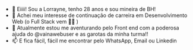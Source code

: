 - 👋 Eiiii! Sou a Lorrayne, tenho 28 anos e sou mineira de BH!
- 👀 Achei meu interesse de continuação de carreira em Desenvolvimento Web (o Full Stack vem 🙌🏻 )
- 🌱 Atualmente estou me aventurando pelo Front end com a poderosa ajuda do @vainawebuser e as garotas da minha turma!!
- 📫 E fica fácil, fácil me encontrar pelo
       WhatsApp, Email ou Linkedin

<!---
lolimamota/lolimamota is a ✨ special ✨ repository because its `README.md` (this file) appears on your GitHub profile.
You can click the Preview link to take a look at your changes.
--->
